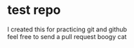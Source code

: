 # test repo
I created this for practicing git and github  
feel free to send a pull request
boogy cat
